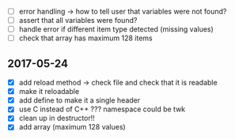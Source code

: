 - [ ] error handling -> how to tell user that variables were not found?
- [ ] assert that all variables were found?
- [ ] handle error if different item type detected (missing values)
- [ ] check that array has maximum 128 items

## 2017-05-24
- [x] add reload method -> check file and check that it is readable
- [x] make it reloadable
- [x] add define to make it a single header
- [x] use C instead of C++ ??? namespace could be twk
- [x] clean up in destructor!!
- [x] add array (maximum 128 values)